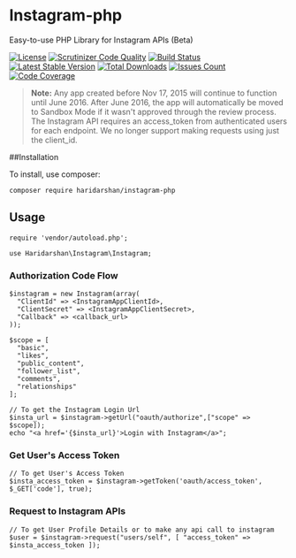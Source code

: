 # Instagram-php
Easy-to-use PHP Library for Instagram APIs (Beta)

[![License](https://img.shields.io/packagist/l/haridarshan/instagram-php.svg?style=flat)](https://packagist.org/packages/haridarshan/instagram-php) [![Scrutinizer Code Quality](https://scrutinizer-ci.com/g/haridarshan/instagram-php/badges/quality-score.png?b=master)](https://scrutinizer-ci.com/g/haridarshan/instagram-php/?branch=master) [![Build Status](https://scrutinizer-ci.com/g/haridarshan/instagram-php/badges/build.png?b=master)](https://scrutinizer-ci.com/g/haridarshan/instagram-php/build-status/master) [![Latest Stable Version](https://img.shields.io/packagist/v/haridarshan/instagram-php.svg)](https://packagist.org/packages/haridarshan/instagram-php) [![Total Downloads](http://img.shields.io/packagist/dm/haridarshan/instagram-php.svg?style=flat)](https://packagist.org/packages/haridarshan/instagram-php) [![Issues Count](https://img.shields.io/github/issues/haridarshan/instagram-php.svg)](https://github.com/haridarshan/instagram-php/issues) [![Code Coverage](https://scrutinizer-ci.com/g/haridarshan/instagram-php/badges/coverage.png?b=master)](https://scrutinizer-ci.com/g/haridarshan/instagram-php/?branch=master)

> **Note:** Any app created before Nov 17, 2015 will continue to function until June 2016. After June 2016, the app will automatically be moved to Sandbox Mode if it wasn't approved through the review process. The Instagram API requires an access_token from authenticated users for each endpoint. We no longer support making requests using just the client_id.

##Installation

To install, use composer:

```
composer require haridarshan/instagram-php
```

## Usage

```
require 'vendor/autoload.php';

use Haridarshan\Instagram\Instagram;
```

### Authorization Code Flow

```
$instagram = new Instagram(array(
  "ClientId" => <InstagramAppClientId>,
  "ClientSecret" => <InstagramAppClientSecret>,
  "Callback" => <callback_url>
));

$scope = [
  "basic",
  "likes",
  "public_content",
  "follower_list", 
  "comments", 
  "relationships"
];

// To get the Instagram Login Url
$insta_url = $instagram->getUrl("oauth/authorize",["scope" => $scope]);
echo "<a href='{$insta_url}'>Login with Instagram</a>";
```

### Get User's Access Token

```
// To get User's Access Token
$insta_access_token = $instagram->getToken('oauth/access_token', $_GET['code'], true);
```

### Request to Instagram APIs

```
// To get User Profile Details or to make any api call to instagram
$user = $instagram->request("users/self", [ "access_token" => $insta_access_token ]);
```

